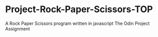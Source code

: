 # Project-Rock-Paper-Scissors-TOP
A Rock Paper Scissors program written in javascript
The Odin Project Assignment
